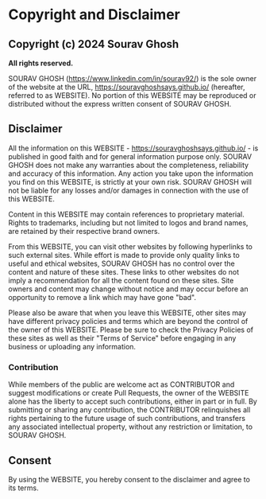 # Copyright and Disclaimer


## Copyright (c) 2024 Sourav Ghosh

**All rights reserved.**

SOURAV GHOSH (https://www.linkedin.com/in/sourav92/) is the sole owner of the website at the URL, https://souravghoshsays.github.io/ (hereafter, referred to as WEBSITE). No portion of this WEBSITE may be reproduced or distributed without the express written consent of SOURAV GHOSH.


## Disclaimer

All the information on this WEBSITE - https://souravghoshsays.github.io/ - is published in good faith and for general information purpose only. SOURAV GHOSH does not make any warranties about the completeness, reliability and accuracy of this information. Any action you take upon the information you find on this WEBSITE, is strictly at your own risk. SOURAV GHOSH will not be liable for any losses and/or damages in connection with the use of this WEBSITE.

Content in this WEBSITE may contain references to proprietary material. Rights to trademarks, including but not limited to logos and brand names, are retained by their respective brand owners.

From this WEBSITE, you can visit other websites by following hyperlinks to such external sites. While effort is made to provide only quality links to useful and ethical websites, SOURAV GHOSH has no control over the content and nature of these sites. These links to other websites do not imply a recommendation for all the content found on these sites. Site owners and content may change without notice and may occur before an opportunity to remove a link which may have gone "bad".

Please also be aware that when you leave this WEBSITE, other sites may have different privacy policies and terms which are beyond the control of the owner of this WEBSITE. Please be sure to check the Privacy Policies of these sites as well as their "Terms of Service" before engaging in any business or uploading any information.


### Contribution

While members of the public are welcome act as CONTRIBUTOR and suggest modifications or create Pull Requests, the owner of the WEBSITE alone has the liberty to accept such contributions, either in part or in full. By submitting or sharing any contribution, the CONTRIBUTOR relinquishes all rights pertaining to the future usage of such contributions, and transfers any associated intellectual property, without any restriction or limitation, to SOURAV GHOSH.


## Consent

By using the WEBSITE, you hereby consent to the disclaimer and agree to its terms.
